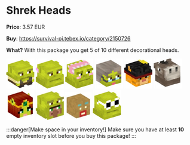 # Shrek Heads

**Price**: 3.57 EUR

**Buy**: https://survival-pi.tebex.io/category/2150726

**What?** With this package you get 5 of 10 different decorational heads.

![3294 ](1c7607031a6125753ad17e4b45ccc8f7609842a4.jpg)
![41130 ](2db03f8187b4cc3748b9d367218979ed80138d50.jpg)
![38149 ](07df36827793a9c6184bfe0f368fea341fb2d78f.jpg)
![53482 ](8d5a61d74470e808832d92d766de9170e6da498c.jpg)
![31755 ](889baf810315d88705358a547f572a9679120cc3.jpg)
![25958 ](34a4755baf699f0df365e996789b83bda3905ade.jpg)
![41129 ](3cd7ad3c9d8b49f69df10caf0e933339834f545f.jpg)
![48826 ](f0adcf6d8b72f12a69fc735545e2f05c215d2f7f.jpg)
![14556 ](223b2c11f6de3aba0fff90b15ddbfdbf612a8952.jpg)
![18144 ](5fbd6aa86029e01c7b75a3c81a9d21f7ba2a97f2.jpg)

:::danger[Make space in your inventory!]
Make sure you have at least **10** empty inventory slot before you buy this package!
:::